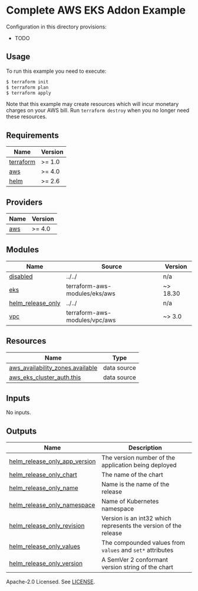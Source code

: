# Complete AWS EKS Addon Example

Configuration in this directory provisions:
- TODO

## Usage

To run this example you need to execute:

```bash
$ terraform init
$ terraform plan
$ terraform apply
```

Note that this example may create resources which will incur monetary charges on your AWS bill. Run `terraform destroy` when you no longer need these resources.

<!-- BEGINNING OF PRE-COMMIT-TERRAFORM DOCS HOOK -->
## Requirements

| Name | Version |
|------|---------|
| <a name="requirement_terraform"></a> [terraform](#requirement\_terraform) | >= 1.0 |
| <a name="requirement_aws"></a> [aws](#requirement\_aws) | >= 4.0 |
| <a name="requirement_helm"></a> [helm](#requirement\_helm) | >= 2.6 |

## Providers

| Name | Version |
|------|---------|
| <a name="provider_aws"></a> [aws](#provider\_aws) | >= 4.0 |

## Modules

| Name | Source | Version |
|------|--------|---------|
| <a name="module_disabled"></a> [disabled](#module\_disabled) | ../../ | n/a |
| <a name="module_eks"></a> [eks](#module\_eks) | terraform-aws-modules/eks/aws | ~> 18.30 |
| <a name="module_helm_release_only"></a> [helm\_release\_only](#module\_helm\_release\_only) | ../../ | n/a |
| <a name="module_vpc"></a> [vpc](#module\_vpc) | terraform-aws-modules/vpc/aws | ~> 3.0 |

## Resources

| Name | Type |
|------|------|
| [aws_availability_zones.available](https://registry.terraform.io/providers/hashicorp/aws/latest/docs/data-sources/availability_zones) | data source |
| [aws_eks_cluster_auth.this](https://registry.terraform.io/providers/hashicorp/aws/latest/docs/data-sources/eks_cluster_auth) | data source |

## Inputs

No inputs.

## Outputs

| Name | Description |
|------|-------------|
| <a name="output_helm_release_only_app_version"></a> [helm\_release\_only\_app\_version](#output\_helm\_release\_only\_app\_version) | The version number of the application being deployed |
| <a name="output_helm_release_only_chart"></a> [helm\_release\_only\_chart](#output\_helm\_release\_only\_chart) | The name of the chart |
| <a name="output_helm_release_only_name"></a> [helm\_release\_only\_name](#output\_helm\_release\_only\_name) | Name is the name of the release |
| <a name="output_helm_release_only_namespace"></a> [helm\_release\_only\_namespace](#output\_helm\_release\_only\_namespace) | Name of Kubernetes namespace |
| <a name="output_helm_release_only_revision"></a> [helm\_release\_only\_revision](#output\_helm\_release\_only\_revision) | Version is an int32 which represents the version of the release |
| <a name="output_helm_release_only_values"></a> [helm\_release\_only\_values](#output\_helm\_release\_only\_values) | The compounded values from `values` and `set*` attributes |
| <a name="output_helm_release_only_version"></a> [helm\_release\_only\_version](#output\_helm\_release\_only\_version) | A SemVer 2 conformant version string of the chart |
<!-- END OF PRE-COMMIT-TERRAFORM DOCS HOOK -->

Apache-2.0 Licensed. See [LICENSE](https://github.com/aws-ia/terraform-aws-eks-addon/blob/main/LICENSE).
